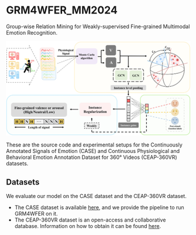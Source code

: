 # GRM4WFER_MM2024

Group-wise Relation Mining for Weakly-supervised Fine-grained Multimodal Emotion Recognition.

![model](model.jpg)

These are the source code and experimental setups for the Continuously Annotated Signals of Emotion (CASE) and Continuous Physiological and Behavioral Emotion Annotation Dataset for 360&deg; Videos (CEAP-360VR) datasets.

## Datasets
We evaluate our model on the CASE dataset and the CEAP-360VR dataset.
 - The CASE dataset is available [here](https://gitlab.com/karan-shr/case_dataset), and we provide the pipeline to run GRM4WFER on it.
 - The CEAP-360VR dataset is an open-access and collaborative database. Information on how to obtain it can be found [here](https://github.com/cwi-dis/CEAP-360VR-Dataset).
